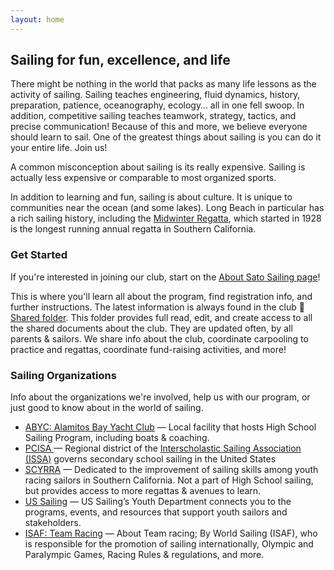 ```yaml
---
layout: home
---
```


## Sailing for fun, excellence, and life

There might be nothing in the world that packs as many life lessons as the activity of sailing. Sailing teaches engineering, fluid dynamics, history, preparation, patience, oceanography, ecology… all in one fell swoop. In addition, competitive sailing teaches teamwork, strategy, tactics, and precise communication! Because of this and more, we believe everyone should learn to sail. One of the greatest things about sailing is you can do it your entire life. Join us!

A common misconception about sailing is its really expensive. Sailing is actually less expensive or comparable to most organized sports.

In addition to learning and fun, sailing is about culture. It is unique to communities near the ocean (and some lakes). Long Beach in particular has a rich sailing history, including the [Midwinter Regatta](http://scyamidwinterregatta.org/regatta-history/), which started in 1928 is the longest running annual regatta in Southern California.
<!--more-->

### Get Started

If you're interested in joining our club, start on the [About Sato Sailing page](/about/)!

This is where you'll learn all about the program, find registration info, and further instructions. The latest information is always found in the club :file_folder: <a href="https://drive.google.com/drive/folders/0B7xS-e7S036gT0QzNGpURHl4LTA" rel="nofollow" target="_blank">Shared folder</a>. This folder provides full read, edit, and create access to all the shared documents about the club. They are updated often, by all parents & sailors.  We share info about the club, coordinate carpooling to practice and regattas, coordinate fund-raising activities, and more!


### Sailing Organizations

Info about the organizations we're involved, help us with our program, or just good to know about in the world of sailing.

-  [ABYC: Alamitos Bay Yacht Club](https://abyc.org/high-school-sailing/high-school) — Local facility that hosts High School Sailing Program, including boats & coaching.
-  [PCISA ](https://pcisa.hssailing.org/schedule/socal/2017/2018/socal) — Regional district of the [Interscholastic Sailing Association (ISSA)](https://hssailing.org/) governs secondary school sailing in the United States
-  [SCYRRA](http://www.scyyra.org) — Dedicated to the improvement of sailing skills among youth racing sailors in Southern California.  Not a part of High School sailing, but provides access to more regattas & avenues to learn.
- [US Sailing](http://www.ussailing.org/racing/youth-sailing/) — US Sailing’s Youth Department connects you to the programs, events, and resources that support youth sailors and stakeholders.
- [ISAF: Team Racing](http://www.sailing.org/new-to-sailing/team-racing.php) — About Team racing; By World Sailing (ISAF), who is responsible for the promotion of sailing internationally, Olympic and Paralympic Games, Racing Rules & regulations, and more.
